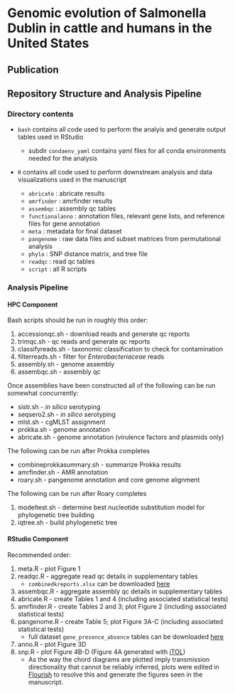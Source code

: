 # Genomic evolution of Salmonella Dublin in cattle and humans in the United States

## Publication 

## Repository Structure and Analysis Pipeline 

### Directory contents

*   `bash` contains all code used to perform the analyis and generate output tables used in RStudio
  
      * subdir `condaenv_yaml` contains yaml files for all conda environments needed for the analysis

*    `R` contains all code used to perform downstream analysis and data visualizations used in the manuscript

      * `abricate` : abricate results 
      * `amrfinder` : amrfinder results 
      * `assembqc` : assembly qc tables 
      * `functionalanno` : annotation files, relevant gene lists, and reference files for gene annotation
      * `meta` : metadata for final dataset
      * `pangenome` :  raw data files and subset matrices from permutational analysis
      * `phylo` : SNP distance matrix, and tree file
      * `readqc` : read qc tables
      * `script` : all R scripts

### Analysis Pipeline 

#### **HPC Component**

Bash scripts should be run in roughly this order: 

1. accessionqc.sh - download reads and generate qc reports
2. trimqc.sh - qc reads and generate qc reports
3. classifyreads.sh - taxonomic classification to check for contamination
4. filterreads.sh - filter for *Enterobacteriaceae* reads
5. assembly.sh - genome assembly
6. assembqc.sh - assembly qc

Once assemblies have been constructed all of the following can be run somewhat concurrently:

* sistr.sh - *in silico* serotyping
* seqsero2.sh - *in silico* serotyping
* mlst.sh - cgMLST assignment
* prokka.sh - genome annotation
* abricate.sh - genome annotation (virulence factors and plasmids only)

The following can be run after Prokka completes
* combineprokkasummary.sh - summarize Prokka results
* amrfinder.sh - AMR annotation
* roary.sh - pangenome annotation and core genome alignment

The following can be run after Roary completes
1. modeltest.sh - determine best nucleotide substitution model for phylogenetic tree building
2. iqtree.sh - build phylogenetic tree

#### **RStudio Component**

Recommended order:

1. meta.R - plot Figure 1
2. readqc.R - aggregate read qc details in supplementary tables
     * `combinedkreports.xlsx` can be downloaded [here](https://zenodo.org/records/15652582)
4. assembqc.R - aggregate assembly qc details in supplementary tables
5. abricate.R - create Tables 1 and 4 (including associated statistical tests)
6. amrfinder.R - create Tables 2 and 3; plot Figure 2 (including associated statistical tests)
7. pangenome.R - create Table 5; plot Figure 3A-C (including associated statistical tests)
     * full dataset `gene_presence_absence` tables can be downloaded [here](https://zenodo.org/records/15652582)
9. anno.R - plot Figure 3D
10. snp.R - plot Figure 4B-D (Figure 4A generated with [iTOL](https://itol.embl.de/))
     * As the way the chord diagrams are plotted imply transmission directionality that cannot be reliably inferred, plots were edited in [Flourish](https://flourish.studio/) to resolve this and generate the figures seen in the manuscript.    





